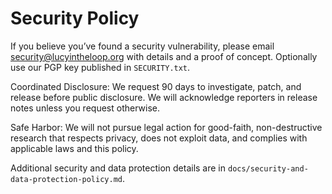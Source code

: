 # Security Policy

If you believe you’ve found a security vulnerability, please email
security@lucyintheloop.org with details and a proof of concept. Optionally use
our PGP key published in `SECURITY.txt`.

Coordinated Disclosure: We request 90 days to investigate, patch, and release
before public disclosure. We will acknowledge reporters in release notes unless
you request otherwise.

Safe Harbor: We will not pursue legal action for good-faith, non-destructive
research that respects privacy, does not exploit data, and complies with
applicable laws and this policy.

Additional security and data protection details are in
`docs/security-and-data-protection-policy.md`.
